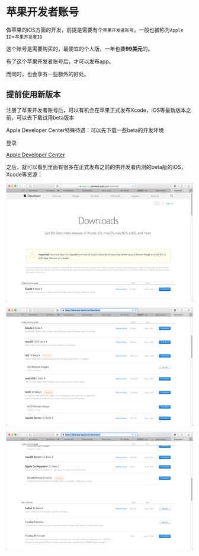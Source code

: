 # 苹果开发者账号

做苹果的iOS方面的开发，前提是需要有个`苹果开发者账号`，一般也被称为`Apple ID`=`苹果开发者ID`

这个账号是需要购买的，最便宜的个人版，一年也要**99美元**的。

有了这个苹果开发者账号后，才可以发布app。

而同时，也会享有一些额外的好处。

## 提前使用新版本

注册了苹果开发者账号后，可以有机会在苹果正式发布Xcode，iOS等最新版本之前，可以去下载试用beta版本

Apple Developer Center特殊待遇：可以先下载一些beta的开发环境

登录

[Apple Developer Center](https://developer.apple.com/download/)

之后，就可以看到里面有很多在正式发布之前的供开发者内测的beta版的iOS，Xcode等资源：

![苹果开发者下载Beta版-1](../assets/img/apple_developer_download_beta_1.png)

![苹果开发者下载Beta版-2](../assets/img/apple_developer_download_beta_2.png)

![苹果开发者下载Beta版-3](../assets/img/apple_developer_download_beta_3.png)
